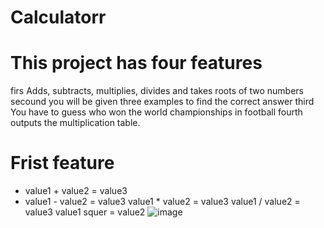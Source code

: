 # Calculatorr
# This project has four features
firs Adds, subtracts, multiplies, divides and takes roots of two numbers
secound you will be given three examples to find the correct answer
third You have to guess who won the world championships in football
fourth outputs the multiplication table.

# Frist feature 
+ value1 + value2 = value3 
+ value1 - value2 = value3 
value1 * value2 = value3 
value1 / value2 = value3 
value1  squer = value2 
![image](https://github.com/Abdulloh8/Calculatorr/assets/124783813/114e256f-e6d7-4e75-80a6-d7276d6fd1bc)


